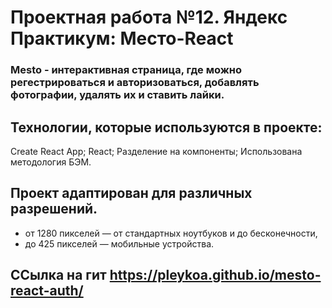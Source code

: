 # Проектная работа №12. Яндекс Практикум: Место-React

### Mesto - интерактивная страница, где можно регестрироваться и авторизоваться, добавлять фотографии, удалять их и ставить лайки.

## Технологии, которые используются в проекте:
Create React App;
React;
Разделение на компоненты;
Использована методология БЭМ.


## Проект адаптирован для различных разрешений.
* от 1280 пикселей — от стандартных ноутбуков и до бесконечности,
* до 425 пикселей — мобильные устройства.

## ССылка на гит https://pleykoa.github.io/mesto-react-auth/

